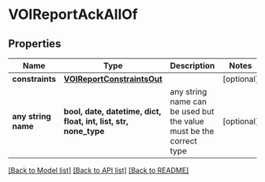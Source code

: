 # VOIReportAckAllOf


## Properties
Name | Type | Description | Notes
------------ | ------------- | ------------- | -------------
**constraints** | [**VOIReportConstraintsOut**](VOIReportConstraintsOut.md) |  | [optional] 
**any string name** | **bool, date, datetime, dict, float, int, list, str, none_type** | any string name can be used but the value must be the correct type | [optional]

[[Back to Model list]](../README.md#documentation-for-models) [[Back to API list]](../README.md#documentation-for-api-endpoints) [[Back to README]](../README.md)


